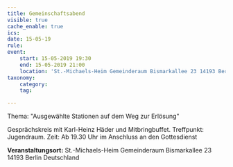 ```yaml
---
title: Gemeinschaftsabend
visible: true
cache_enable: true
ics: 
date: 15-05-19
rule: 
event:
	start: 15-05-2019 19:30
	end: 15-05-2019 21:00
	location: 'St.-Michaels-Heim Gemeinderaum Bismarkallee 23 14193 Berlin Deutschland'
taxonomy:
	category: 
	tag: 

---
```

Thema: "Ausgewählte Stationen auf dem Weg zur Erlösung"

Gesprächskreis mit Karl-Heinz Häder und Mitbringbuffet.
Treffpunkt: Jugendraum.
Zeit: Ab 19.30 Uhr im Anschluss an den Gottesdienst


**Veranstaltungsort:** St.-Michaels-Heim
Gemeinderaum
Bismarkallee 23
14193 Berlin
Deutschland


